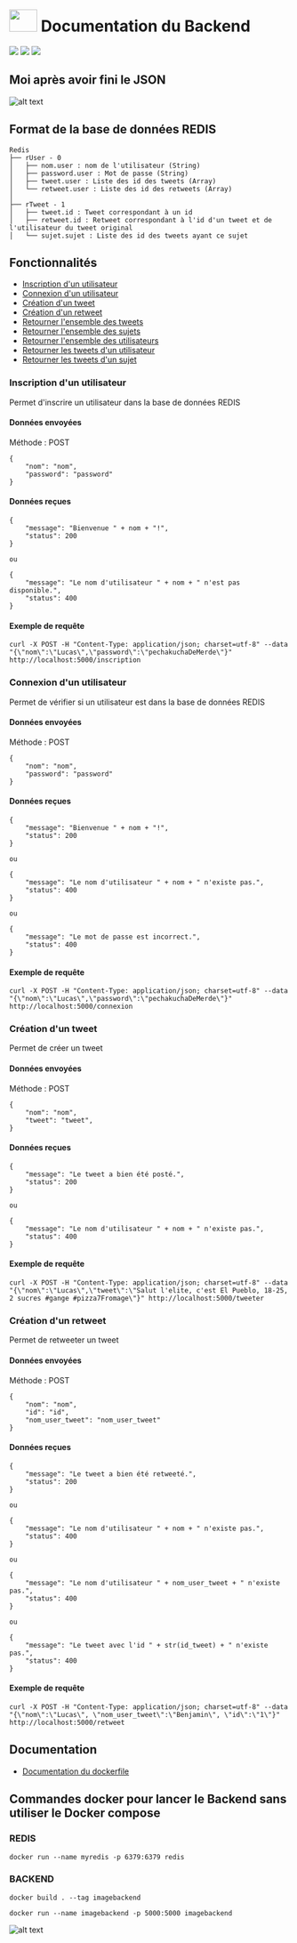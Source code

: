 # <img src="https://github.com/benjamin-milhet/4A_ILC_GHYS_MILHET_CLOUD_COMPUTING/blob/main/images/logo-redbird.png" height="40" width="50" /> Documentation du Backend

<img src="https://img.shields.io/badge/Python-FFD43B?style=for-the-badge&logo=python&logoColor=blue" /> <img src="https://img.shields.io/badge/redis-%23DD0031.svg?&style=for-the-badge&logo=redis&logoColor=white" /> <img src="https://img.shields.io/badge/Docker-2CA5E0?style=for-the-badge&logo=docker&logoColor=white" />

## Moi après avoir fini le JSON
![alt text](https://github.com/benjamin-milhet/4A_ILC_GHYS_MILHET_CLOUD_COMPUTING/blob/main/images/meme3.jpg?raw=true)


## Format de la base de données REDIS

```
Redis
├── rUser - 0
│   ├── nom.user : nom de l'utilisateur (String)
│   ├── password.user : Mot de passe (String)
│   ├── tweet.user : Liste des id des tweets (Array)
│   └── retweet.user : Liste des id des retweets (Array)
│
├── rTweet - 1
│   ├── tweet.id : Tweet correspondant à un id
│   ├── retweet.id : Retweet correspondant à l'id d'un tweet et de l'utilisateur du tweet original
│   └── sujet.sujet : Liste des id des tweets ayant ce sujet
```

## Fonctionnalités

 - [Inscription d'un utilisateur](#inscription-dun-utilisateur)
 - [Connexion d'un utilisateur](#connexion-dun-utilisateur)
 - [Création d'un tweet](#création-dun-tweet)
 - [Création d'un retweet](#création-dun-retweet)
 - [Retourner l'ensemble des tweets](#retourner-lensemble-des-tweets)
 - [Retourner l'ensemble des sujets](#retourner-lensemble-des-sujets)
 - [Retourner l'ensemble des utilisateurs](#retourner-lensemble-des-utilisateurs)
 - [Retourner les tweets d'un utilisateur](#retourner-les-tweets-dun-utilisateur)
 - [Retourner les tweets d'un sujet](#retourner-les-tweets-dun-sujet)

### Inscription d'un utilisateur

Permet d'inscrire un utilisateur dans la base de données REDIS

#### Données envoyées

Méthode : POST

```
{
    "nom": "nom",
    "password": "password"
}
```

#### Données reçues

```
{
    "message": "Bienvenue " + nom + "!",
    "status": 200
}

ou

{
    "message": "Le nom d'utilisateur " + nom + " n'est pas disponible.",
    "status": 400
}
```

#### Exemple de requête

```
curl -X POST -H "Content-Type: application/json; charset=utf-8" --data "{\"nom\":\"Lucas\",\"password\":\"pechakuchaDeMerde\"}" http://localhost:5000/inscription
```

### Connexion d'un utilisateur

Permet de vérifier si un utilisateur est dans la base de données REDIS

#### Données envoyées

Méthode : POST

```
{
    "nom": "nom",
    "password": "password"
}
```

#### Données reçues

```
{
    "message": "Bienvenue " + nom + "!",
    "status": 200
}

ou

{
    "message": "Le nom d'utilisateur " + nom + " n'existe pas.",
    "status": 400
}

ou

{
    "message": "Le mot de passe est incorrect.",
    "status": 400
}
```

#### Exemple de requête

```
curl -X POST -H "Content-Type: application/json; charset=utf-8" --data "{\"nom\":\"Lucas\",\"password\":\"pechakuchaDeMerde\"}" http://localhost:5000/connexion
```

### Création d'un tweet

Permet de créer un tweet

#### Données envoyées

Méthode : POST

```
{
    "nom": "nom",
    "tweet": "tweet",
}
```

#### Données reçues

```
{
    "message": "Le tweet a bien été posté.",
    "status": 200
}

ou

{
    "message": "Le nom d'utilisateur " + nom + " n'existe pas.",
    "status": 400
}
```

#### Exemple de requête

```
curl -X POST -H "Content-Type: application/json; charset=utf-8" --data "{\"nom\":\"Lucas\",\"tweet\":\"Salut l'elite, c'est El Pueblo, 18-25, 2 sucres #gange #pizza7Fromage\"}" http://localhost:5000/tweeter
```

### Création d'un retweet

Permet de retweeter un tweet

#### Données envoyées

Méthode : POST

```
{
    "nom": "nom",
    "id": "id",
    "nom_user_tweet": "nom_user_tweet"
}
```

#### Données reçues

```
{
    "message": "Le tweet a bien été retweeté.",
    "status": 200
}

ou

{
    "message": "Le nom d'utilisateur " + nom + " n'existe pas.",
    "status": 400
}

ou

{
    "message": "Le nom d'utilisateur " + nom_user_tweet + " n'existe pas.",
    "status": 400
}

ou

{
    "message": "Le tweet avec l'id " + str(id_tweet) + " n'existe pas.",
    "status": 400
}
```

#### Exemple de requête

```
curl -X POST -H "Content-Type: application/json; charset=utf-8" --data "{\"nom\":\"Lucas\", \"nom_user_tweet\":\"Benjamin\", \"id\":\"1\"}" http://localhost:5000/retweet
```



## Documentation

 - [Documentation du dockerfile](https://github.com/benjamin-milhet/4A_ILC_GHYS_MILHET_CLOUD_COMPUTING/blob/main/back/Readme-Dockerfile.md)


## Commandes docker pour lancer le Backend sans utiliser le Docker compose


### REDIS
```
docker run --name myredis -p 6379:6379 redis
```

### BACKEND
```
docker build . --tag imagebackend
```

```
docker run --name imagebackend -p 5000:5000 imagebackend
```

![alt text](https://github.com/benjamin-milhet/4A_ILC_GHYS_MILHET_CLOUD_COMPUTING/blob/main/images/meme2.jpeg?raw=true)
